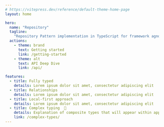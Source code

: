 ```yaml
---
# https://vitepress.dev/reference/default-theme-home-page
layout: home

hero:
  name: "Repository"
  tagline:
    "Repository Pattern implementation in TypeScript for framework agnostic usage."
  actions:
    - theme: brand
      text: Getting started
      link: /getting-started
    - theme: alt
      text: API Deep Dive
      link: /api/

features:
  - title: Fully typed
    details: Lorem ipsum dolor sit amet, consectetur adipiscing elit
  - title: Relationships
    details: Lorem ipsum dolor sit amet, consectetur adipiscing elit
  - title: Local-first approach
    details: Lorem ipsum dolor sit amet, consectetur adipiscing elit
  - title: Complex typing  📖 
    details: Explanation of composite types that will appear within application (I need to figure out where to put it (probably nest is somewhere inside Entity documentation))
    link: /complex-types/
---
```


